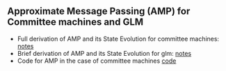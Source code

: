 ## Approximate Message Passing (AMP) for Committee machines and GLM

- Full derivation of AMP and its State Evolution for committee machines: [notes](/notes/committee/Tutorial_amp_replicas_committee.pdf)
- Brief derivation of AMP and its State Evolution for glm: [notes](/notes/glm/Tutorial.pdf)
- Code for AMP in the case of committee machines [code](/code/main.py)
